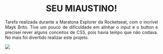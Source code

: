 <h1 align="center"> SEU MIAUSTINO!</h1>
<p align="justify"> Tarefa realizada durante a Maratona Explorer da Rocketseat, com o incrível Mayk Brito. Tive um pouco de dificuldade em alinhar o input e o button e precisei rever alguns conceitos de CSS, pois havia tempo que não codava. No mais foi divertido realizar este projeto. </p>
<img src="https://user-images.githubusercontent.com/92412281/173210195-d43baf95-88cb-48b5-adc8-9c2f55ed74de.png">
